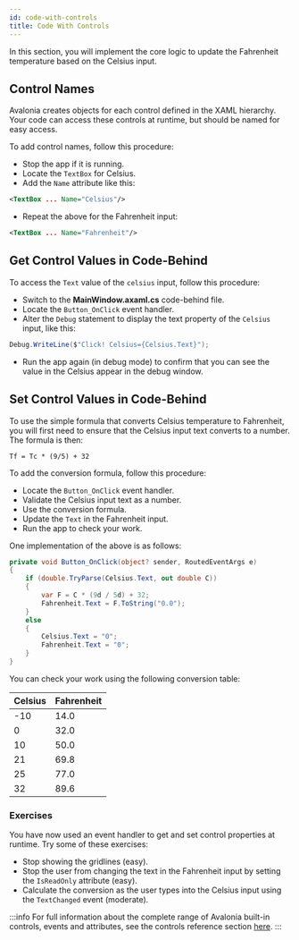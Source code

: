 ```yaml
---
id: code-with-controls
title: Code With Controls
---
```


In this section, you will implement the core logic to update the Fahrenheit temperature based on the Celsius input.

## Control Names

Avalonia creates objects for each control defined in the XAML hierarchy. Your code can access these controls at runtime, 
but should be named for easy access.

To add control names, follow this procedure:

- Stop the app if it is running.
- Locate the `TextBox` for Celsius.
- Add the `Name` attribute like this:

```xml
<TextBox ... Name="Celsius"/>
```

- Repeat the above for the Fahrenheit input:

```xml
<TextBox ... Name="Fahrenheit"/>
```

## Get Control Values in Code-Behind 

To access the `Text` value of the `celsius` input, follow this procedure:

- Switch to the **MainWindow.axaml.cs** code-behind file.
- Locate the `Button_OnClick` event handler.
- Alter the `Debug` statement to display the text property of the `Celsius` input, like this:

```csharp
Debug.WriteLine($"Click! Celsius={Celsius.Text}");
```

- Run the app again (in debug mode) to confirm that you can see the value in the Celsius appear in the debug window.

## Set Control Values in Code-Behind 

To use the simple formula that converts Celsius temperature to Fahrenheit, you will first need to ensure that the 
Celsius input text converts to a number. The formula is then:

```
Tf = Tc * (9/5) + 32
```

To add the conversion formula, follow this procedure:

- Locate the `Button_OnClick` event handler.
- Validate the Celsius input text as a number.
- Use the conversion formula.
- Update the `Text` in the Fahrenheit input.
- Run the app to check your work.

One implementation of the above is as follows:

```csharp
private void Button_OnClick(object? sender, RoutedEventArgs e)
{
    if (double.TryParse(Celsius.Text, out double C))
    {
        var F = C * (9d / 5d) + 32;
        Fahrenheit.Text = F.ToString("0.0");
    }
    else
    {
        Celsius.Text = "0";
        Fahrenheit.Text = "0";
    }
}
```

You can check your work using the following conversion table:

| Celsius | Fahrenheit |
|---------|------------|
| -10     | 14.0       |
| 0       | 32.0       |
| 10      | 50.0       |
| 21      | 69.8       |
| 25      | 77.0       |
| 32      | 89.6       |

### Exercises

You have now used an event handler to get and set control properties at runtime. Try some of these exercises:

- Stop showing the gridlines (easy).
- Stop the user from changing the text in the Fahrenheit input by setting the `IsReadOnly` attribute (easy).
- Calculate the conversion as the user types into the Celsius input using the `TextChanged` event (moderate).

:::info
For full information about the complete range of Avalonia built-in controls, events and attributes, see the controls reference section [here](../../reference/controls/).
:::
